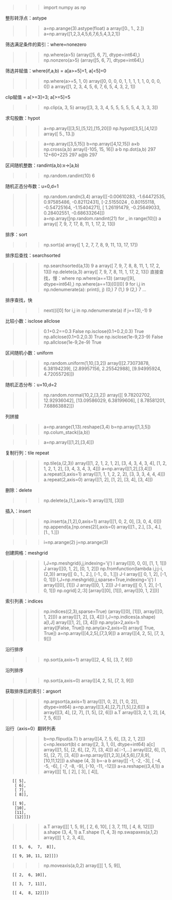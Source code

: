 >>> import numpy as np

整形转浮点：astype
>>> a=np.arange(3).astype(float)
>>> a
array([0., 1., 2.])
>>> a=np.array([1,2,3,4,5,6,7,6,5,4,3,2,1])

筛选满足条件的索引：where=nonezero
>>> np.where(a>5)
(array([5, 6, 7], dtype=int64),)
>>> np.nonzero(a>5)
(array([5, 6, 7], dtype=int64),)

筛选并赋值：where(if,a,b) = a[a>=5]=1, a[<5]=0
>>> np.where(a>=5, 1, 0)
array([0, 0, 0, 0, 1, 1, 1, 1, 1, 0, 0, 0, 0])
>>> a
array([1, 2, 3, 4, 5, 6, 7, 6, 5, 4, 3, 2, 1])

clip赋值 = a[>=3]=3; a[>=5]=5
>>> np.clip(a, 3, 5)
array([3, 3, 3, 4, 5, 5, 5, 5, 5, 4, 3, 3, 3])

求勾股数：hypot
>>> a=np.array([[3,5],[5,12],[15,20]])
>>> np.hypot([3,5],[4,12])
array([ 5., 13.])

>>> a=np.array([3,5,15])
>>> b=np.array([4,12,15])
a×b
>>> np.cross(a,b)
array([-105,   15,   16])
a·b
>>> np.dot(a,b)
297
>>> 12+60+225
297
>>> a@b
297

区间随机整数：randint(a,b):x->[a,b)
>>> np.random.randint(10)
6

随机正态分布数：u=0,d=1
>>> np.random.randn(3,4)
array([[-0.00610283, -1.64472535,  0.97585486, -0.82112431],
       [-2.5155024 ,  0.80155118, -0.54725164, -1.15404271],
       [ 1.26191479, -0.25649033,  0.28402551, -0.68633264]])
>>> a=np.array([np.random.randint(21) for _ in range(10)])
>>> a
array([ 7,  9,  7, 17,  8, 11,  1, 17,  2, 13])

排序：sort
>>> np.sort(a)
array([ 1,  2,  7,  7,  8,  9, 11, 13, 17, 17])

排序后查找：searchsorted
>>> np.searchsorted(a,13)
9
>>> a
array([ 7,  9,  7,  8,  8, 11,  1, 17,  2, 13])
>>> np.delete(a,3)
array([ 7,  9,  7,  8, 11,  1, 17,  2, 13])
直接查找，慢：where
>>> np.where(a==13)
(array([9], dtype=int64),)
>>> np.where(a==13)[0][0]
9
>>> for i,j in np.ndenumerate(a):
	print(i, j)
(0,) 7
(1,) 9
(2,) 7
...

排序查找，快
>>> next((i[0] for i,j in np.ndenumerate(a) if j==13),-1)
9

比较小数：isclose allclose
>>> 0.1+0.2==0.3
False
>>> np.isclose(0.1+0.2,0.3)
True
>>> np.allclose(0.1+0.2,0.3)
True
>>> np.isclose(1e-9,23-9)
False
>>> np.allclose(1e-9,2e-9)
True

区间随机小数：uniform
>>> np.random.uniform(1,10,[3,2])
array([[2.73073878, 6.38194239],
       [2.89957156, 2.25542988],
       [9.94995924, 4.72055726]])
       
随机正态分布：u=10,d=2
>>> np.random.normal(10,2,[3,2])
array([[ 9.78202702, 12.92936042],
       [13.09586029,  6.38199606],
       [ 8.78581201,  7.68863882]])

列拼接
>>> a=np.arange(1,13).reshape(3,4)
>>> b=np.array([1,3,5])
>>> np.colum_stack((a,b))

>>> a=np.array([[1,2],[3,4]])

复制行列：tile repeat
>>> np.tile(a,(2,3))
array([[1, 2, 1, 2, 1, 2],
       [3, 4, 3, 4, 3, 4],
       [1, 2, 1, 2, 1, 2],
       [3, 4, 3, 4, 3, 4]])
>>> a=np.array([[1,2],[3,4]])
>>> a.repeat(3,axis=1)
array([[1, 1, 1, 2, 2, 2],
       [3, 3, 3, 4, 4, 4]])
>>> a.repeat(2,axis=0)
array([[1, 2],
       [1, 2],
       [3, 4],
       [3, 4]])
       
删除：delete
>>> np.delete(a,[1,],axis=1)
array([[1],
       [3]])
       
插入：insert
>>> np.insert(a,[1,2],0,axis=1)
array([[1, 0, 2, 0],
       [3, 0, 4, 0]])
>>> np.append(a,[np.ones(2)],axis=0)
array([[1., 2.],
       [3., 4.],
       [1., 1.]])


>>> i=np.arange(2)
>>> j=np.arange(3)

创建网格：meshgrid
>>> I,J=np.meshgrid(i,j,indexing='ij')
>>> I
array([[0, 0, 0],
       [1, 1, 1]])
>>> J
array([[0, 1, 2],
       [0, 1, 2]])
>>> np.fromfunction(lambda i,j:j-i,(2,3))
array([[ 0.,  1.,  2.],
       [-1.,  0.,  1.]])
>>> J-I
array([[ 0,  1,  2],
       [-1,  0,  1]])
>>> I,J=np.meshgrid(i,j,sparse=True,indexing='ij')
>>> I
array([[0],
       [1]])
>>> J
array([[0, 1, 2]])
>>> J-I
array([[ 0,  1,  2],
       [-1,  0,  1]])
>>> np.ogrid[:2,:3]
[array([[0],
       [1]]), array([[0, 1, 2]])]

索引列表：indices
>>> np.indices((2,3),sparse=True)
(array([[0],
       [1]]), array([[0, 1, 2]]))
>>> a
array([[1, 2],
       [3, 4]])
>>> I,J=np.indices(a.shape)
>>> a[I,J]
array([[1, 2],
       [3, 4]])
>>> np.any(a>2,axis=1)
array([False,  True])
>>> np.any(a>2,axis=0)
array([ True,  True])
>>> a=np.array([[4,2,5],[7,3,9]])
>>> a
array([[4, 2, 5],
       [7, 3, 9]])
       
沿行排序
>>> np.sort(a,axis=1)
array([[2, 4, 5],
       [3, 7, 9]])

沿列排序
>>> np.sort(a,axis=0)
array([[4, 2, 5],
       [7, 3, 9]])

获取排序后的索引：argsort
>>> np.argsort(a,axis=1)
array([[1, 0, 2],
       [1, 0, 2]], dtype=int64)
>>> a=np.array([[3,4],[2,7],[1,5],[2,6]])
>>> a
array([[3, 4],
       [2, 7],
       [1, 5],
       [2, 6]])
>>> a.T
array([[3, 2, 1, 2],
       [4, 7, 5, 6]])

沿行（axis=0）翻转列表
>>> b=np.flipud(a.T)
>>> b
array([[4, 7, 5, 6],
       [3, 2, 1, 2]])
>>> c=np.lexsort(b)
>>> c
array([2, 3, 1, 0], dtype=int64)
>>> a[c]
array([[1, 5],
       [2, 6],
       [2, 7],
       [3, 4]])
>>> a[::-1,...]
array([[2, 6],
       [1, 5],
       [2, 7],
       [3, 4]])
>>> a=np.array([[1,2,3],[4,5,6],[7,8,9],[10,11,12]])
>>> a.shape
(4, 3)
>>> b=-a
>>> b
array([[ -1,  -2,  -3],
       [ -4,  -5,  -6],
       [ -7,  -8,  -9],
       [-10, -11, -12]])
>>> a=a.reshape((3,4,1))
>>> a
array([[[ 1],
        [ 2],
        [ 3],
        [ 4]],

       [[ 5],
        [ 6],
        [ 7],
        [ 8]],

       [[ 9],
        [10],
        [11],
        [12]]])
>>> a.T
array([[[ 1,  5,  9],
        [ 2,  6, 10],
        [ 3,  7, 11],
        [ 4,  8, 12]]])
>>> a.shape
(3, 4, 1)
>>> a.T.shape
(1, 4, 3)
>>> np.swapaxes(a,1,2)
array([[[ 1,  2,  3,  4]],

       [[ 5,  6,  7,  8]],

       [[ 9, 10, 11, 12]]])
>>> np.moveaxis(a,0,2)
array([[[ 1,  5,  9]],

       [[ 2,  6, 10]],

       [[ 3,  7, 11]],

       [[ 4,  8, 12]]])
